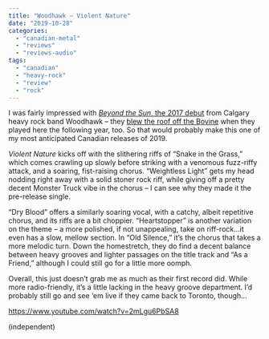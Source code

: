 ```yaml
---
title: "Woodhawk – Violent Nature"
date: "2019-10-28"
categories: 
  - "canadian-metal"
  - "reviews"
  - "reviews-audio"
tags: 
  - "canadian"
  - "heavy-rock"
  - "review"
  - "rock"
---
```


I was fairly impressed with [_Beyond the Sun_, the 2017 debut](https://hellbound.ca/2017/04/woodhawk-beyond-sun/) from Calgary heavy rock band Woodhawk – they [blew the roof off the Bovine](https://hellbound.ca/2018/03/concert-photos-woodhawk-mountaindust-hawkeyes-loworbit/) when they played here the following year, too. So that would probably make this one of my most anticipated Canadian releases of 2019.

_Violent Nature_ kicks off with the slithering riffs of “Snake in the Grass,” which comes crawling up slowly before striking with a venomous fuzz-riffy attack, and a soaring, fist-raising chorus. “Weightless Light” gets my head nodding right away with a solid stoner rock riff, while giving off a pretty decent Monster Truck vibe in the chorus – I can see why they made it the pre-release single.

“Dry Blood” offers a similarly soaring vocal, with a catchy, albeit repetitive chorus, and its riffs are a bit choppier. “Heartstopper” is another variation on the theme – a more polished, if not unappealing, take on riff-rock…it even has a slow, mellow section. In “Old Silence,” it’s the chorus that takes a more melodic turn. Down the homestretch, they do find a decent balance between heavy grooves and lighter passages on the title track and “As a Friend,” although I could still go for a little more oomph.

Overall, this just doesn’t grab me as much as their first record did. While more radio-friendly, it’s a little lacking in the heavy groove department. I’d probably still go and see ‘em live if they came back to Toronto, though…

https://www.youtube.com/watch?v=2mLgu6PbSA8

(independent)
